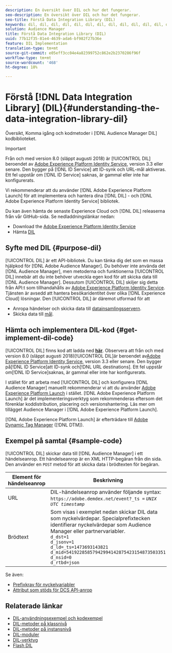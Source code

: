 ```yaml
---
description: En översikt över DIL och hur det fungerar.
seo-description: En översikt över DIL och hur det fungerar.
seo-title: Förstå Data Integration Library (DIL)
keywords: dil, dil, dil, dil, dil, dil, dil, dil, dil, dil, dil, dil, dil, dil, dil, dil, dil, dil, dil, dil, dil, dil, dil, dil, dil, dil, dil, dil, dil, dil, dil, dil, dil, dil,
solution: Audience Manager
title: Förstå Data Integration Library (DIL)
uuid: 77b12f35-81e4-4639-ada6-bf982f27b36e
feature: DIL Implementation
translation-type: tm+mt
source-git-commit: e05eff3cc04e4a82399752c862e2b2370286f96f
workflow-type: tm+mt
source-wordcount: '468'
ht-degree: 18%

---
```



# Förstå [!DNL Data Integration Library] (DIL){#understanding-the-data-integration-library-dil}

Översikt, Komma igång och kodmetoder i [!DNL Audience Manager DIL] kodbiblioteket.

>[!IMPORTANT]
>
>Från och med version 8.0 (släppt augusti 2018) är [!UICONTROL DIL] beroendet av [Adobe Experience Platform Identity Service](https://docs.adobe.com/content/help/sv-SE/id-service/using/home.html), version 3.3 eller senare. Den bygger på [!DNL ID Service] att ID-synk och URL-mål aktiveras. Ett fel uppstår om [!DNL ID Service] saknas, är gammal eller inte har konfigurerats.
>
>Vi rekommenderar att du använder [!DNL Adobe Experience Platform Launch] för att implementera och hantera dina [!DNL DIL] - och [!DNL Adobe Experience Platform Identity Service] bibliotek.

Du kan även hämta de senaste Experience Cloud och [!DNL DIL] releaserna från vår GitHub-sida. Se nedladdningslänkar nedan:

* Download the [Adobe Experience Platform Identity Service](https://github.com/Adobe-Marketing-Cloud/id-service/releases)
* Hämta [DIL](https://github.com/Adobe-Marketing-Cloud/dil/releases)

## Syfte med DIL {#purpose-dil}

[!UICONTROL DIL] är ett API-bibliotek. Du kan tänka dig det som en massa hjälpkod för [!DNL Adobe Audience Manager]. Du behöver inte använda det [!DNL Audience Manager], men metoderna och funktionerna [!UICONTROL DIL] innebär att du inte behöver utveckla egen kod för att skicka data till [!DNL Audience Manager]. Dessutom [!UICONTROL DIL] skiljer sig detta från API:t som tillhandahålls av [Adobe Experience Platform Identity Service](https://docs.adobe.com/content/help/sv-SE/id-service/using/home.html). Tjänsten är avsedd att hantera besökaridentitet över olika [!DNL Experience Cloud] lösningar. Den [!UICONTROL DIL] är däremot utformad för att

* Anropa händelser och skicka data till [datainsamlingsservern](../reference/system-components/components-data-collection.md).
* Skicka data till [mål](../features/destinations/destinations.md).

## Hämta och implementera DIL-kod {#get-implement-dil-code}

[!UICONTROL DIL] finns kod att ladda ned **[här](https://github.com/Adobe-Marketing-Cloud/dil/releases)**. Observera att från och med version 8.0 (släppt augusti 2018)[!UICONTROL DIL]är beroendet av[Adobe Experience Platform Identity Service](https://docs.adobe.com/content/help/sv-SE/id-service/using/home.html), version 3.3 eller senare. Den bygger på[!DNL ID Service]att ID-synk och[!DNL URL destinations]. Ett fel uppstår om[!DNL ID Service]saknas, är gammal eller inte har konfigurerats.

I stället för att arbeta med [!UICONTROL DIL] och konfigurera [!DNL Audience Manager] manuellt rekommenderar vi att du använder [Adobe Experience Platform Launch](https://docs.adobelaunch.com/) i stället. [!DNL Adobe Experience Platform Launch] är det implementeringsverktyg som rekommenderas eftersom det förenklar koddistribution, placering och versionshantering. Läs mer om tillägget [](https://docs.adobelaunch.com/extension-reference/web/adobe-audience-manager-extension) Audience Manager i [!DNL Adobe Experience Platform Launch].

[!DNL Adobe Experience Platform Launch] är efterträdare till [Adobe Dynamic Tag Manager](https://docs.adobe.com/content/help/en/dtm/using/c-overview.html) ([!DNL DTM]).

## Exempel på samtal {#sample-code}

[!UICONTROL DIL] skickar data till [!DNL Audience Manager] i ett händelseanrop. Ett händelseanrop är en XML HTTP-begäran från din sida. Den använder en `POST` metod för att skicka data i brödtexten för begäran.

| Element för händelseanrop | Beskrivning |
|--- |--- |
| URL | DIL-händelseanrop använder följande syntax: `https://adobe.demdex.net/event?_ts =` *`UNIX UTC timestamp`* |
| Brödtext | Som visas i exemplet nedan skickar DIL data som nyckelvärdepar. Specialprefixtecken identifierar nyckelvärdepar som Audience Manager eller partnervariabler.<br>`d_dst=1`<br>`d_jsonv=1`<br>`d_ld=_ts=1473693143821`<br>`d_mid=54192285857942994142875423154873503351`<br>`d_nsid=0`<br>`d_rtbd=json`<br> |

Se även:
* [Prefixkrav för nyckelvariabler](../features/traits/trait-variable-prefixes.md)
* [Attribut som stöds för DCS API-anrop](../api/dcs-intro/dcs-api-reference/dcs-keys.md)

## Relaterade länkar

* [DIL-användningsexempel och kodexempel](/help/using/dil/dil-use-cases.md)
* [DIL-metoder på klassnivå ](/help/using/dil/dil-class-overview/dil-start.md)
* [DIL-metoder på instansnivå](/help/using/dil/dil-instance-methods.md)
* [DIL-moduler](/help/using/dil/dil-modules.md)
* [DIL-verktyg](/help/using/dil/dil-tools.md)
* [Flash DIL](/help/using/dil/dil-flash.md)